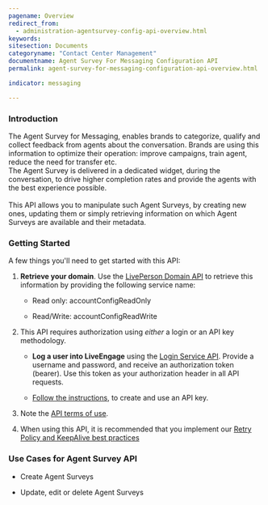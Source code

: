 ```yaml
---
pagename: Overview
redirect_from:
  - administration-agentsurvey-config-api-overview.html
keywords:
sitesection: Documents
categoryname: "Contact Center Management"
documentname: Agent Survey For Messaging Configuration API
permalink: agent-survey-for-messaging-configuration-api-overview.html

indicator: messaging

---
```

### Introduction

The Agent Survey for Messaging, enables brands to categorize, qualify and collect feedback from agents about the conversation. Brands are using this information to optimize their operation: improve campaigns, train agent, reduce the need for transfer etc. <br> 
The Agent Survey is delivered in a dedicated widget, during the conversation, to drive higher completion rates and provide the agents with the best experience possible.<br>
<br>
This API allows you to manipulate such Agent Surveys, by creating new ones, updating them or simply retrieving information on which Agent Surveys are available and their metadata.

### Getting Started

A few things you'll need to get started with this API:

1. **Retrieve your domain**. Use the [LivePerson Domain API](agent-domain-domain-api.html) to retrieve this information by providing the following service name:

	* Read only: accountConfigReadOnly

	* Read/Write: accountConfigReadWrite

2. This API requires authorization using _either_ a login or an API key methodology.

	* **Log a user into LiveEngage** using the [Login Service API](login-getting-started.html). Provide a username and password, and receive an authorization token (bearer). Use this token as your authorization header in all API requests.

	* [Follow the instructions](guides-gettingstarted.html), to create and use an API key.

3. Note the [API terms of use](https://www.liveperson.com/policies/apitou).

4. When using this API, it is recommended that you implement our [Retry Policy and KeepAlive best practices](guides-retry-policy.html)

### Use Cases for Agent Survey API

* Create Agent Surveys

* Update, edit or delete Agent Surveys